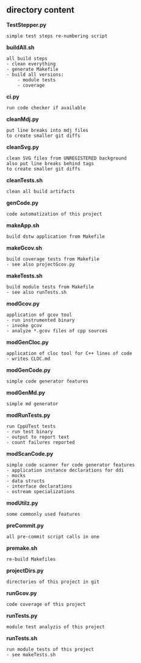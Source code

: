 ## directory content

**TestStepper.py**
```
simple test steps re-numbering script
```

**buildAll.sh**
```
all build steps
- clean everything
- generate Makefile
- build all versions:
    - module tests
    - coverage
```

**ci.py**
```
run code checker if available
```

**cleanMdj.py**
```
put line breaks into mdj files
to create smaller git diffs
```

**cleanSvg.py**
```
clean SVG files from UNREGISTERED background
also put line breaks behind tags
to create smaller git diffs
```

**cleanTests.sh**
```
clean all build artifacts
```

**genCode.py**
```
code automatization of this project
```

**makeApp.sh**
```
build dstw application from Makefile
```

**makeGcov.sh**
```
build coverage tests from Makefile
- see also projectGcov.py
```

**makeTests.sh**
```
build module tests from Makefile
- see also runTests.sh
```

**modGcov.py**
```
application of gcov tool
- run instrumented binary
- invoke gcov
- analyze *.gcov files of cpp sources
```

**modGenCloc.py**
```
application of cloc tool for C++ lines of code
- writes CLOC.md
```

**modGenCode.py**
```
simple code generator features
```

**modGenMd.py**
```
simple md generator
```

**modRunTests.py**
```
run CppUTest tests
- run test binary
- output to report text
- count failures reported
```

**modScanCode.py**
```
simple code scanner for code generator features
- application instance declarations for ddi
- mocks
- data structs
- interface declarations
- ostream specializations
```

**modUtilz.py**
```
some commonly used features
```

**preCommit.py**
```
all pre-commit script calls in one
```

**premake.sh**
```
re-build Makefiles
```

**projectDirs.py**
```
directories of this project in git
```

**runGcov.py**
```
code coverage of this project
```

**runTests.py**
```
module test analyzis of this project
```

**runTests.sh**
```
run module tests of this project
- see makeTests.sh
```
